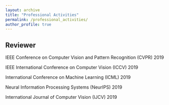 ```yaml
---
layout: archive
title: "Professional Activities"
permalink: /professional_activities/
author_profile: true
---
```


## Reviewer

IEEE Conference on Computer Vision and Pattern Recognition (CVPR) 2019 

IEEE International Conference on Computer Vision (ICCV) 2019

International Conference on Machine Learning (ICML) 2019

Neural Information Processing Systems (NeurIPS) 2019

International Journal of Computer Vision (IJCV) 2019
